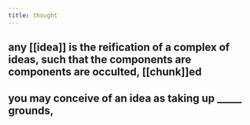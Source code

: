 ```yaml
---
title: thought
---
```


## any [[idea]] is the reification of a complex of ideas, such that the components are components are occulted, [[chunk]]ed
## you may conceive of an idea as taking up _____ grounds,
